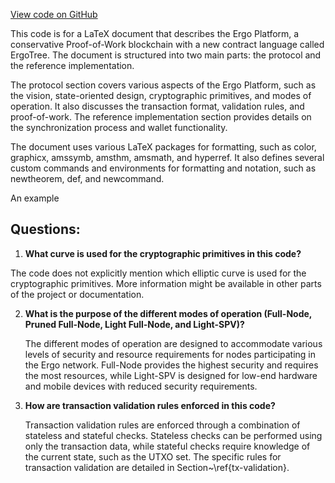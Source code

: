 [View code on GitHub](https://github.com/ergoplatform/ergo/papers/yellow/YellowPaper.tex)

This code is for a LaTeX document that describes the Ergo Platform, a conservative Proof-of-Work blockchain with a new contract language called ErgoTree. The document is structured into two main parts: the protocol and the reference implementation.

The protocol section covers various aspects of the Ergo Platform, such as the vision, state-oriented design, cryptographic primitives, and modes of operation. It also discusses the transaction format, validation rules, and proof-of-work. The reference implementation section provides details on the synchronization process and wallet functionality.

The document uses various LaTeX packages for formatting, such as color, graphicx, amssymb, amsthm, amsmath, and hyperref. It also defines several custom commands and environments for formatting and notation, such as newtheorem, def, and newcommand.

An example
## Questions: 
 1. **What curve is used for the cryptographic primitives in this code?**

   The code does not explicitly mention which elliptic curve is used for the cryptographic primitives. More information might be available in other parts of the project or documentation.

2. **What is the purpose of the different modes of operation (Full-Node, Pruned Full-Node, Light Full-Node, and Light-SPV)?**

   The different modes of operation are designed to accommodate various levels of security and resource requirements for nodes participating in the Ergo network. Full-Node provides the highest security and requires the most resources, while Light-SPV is designed for low-end hardware and mobile devices with reduced security requirements.

3. **How are transaction validation rules enforced in this code?**

   Transaction validation rules are enforced through a combination of stateless and stateful checks. Stateless checks can be performed using only the transaction data, while stateful checks require knowledge of the current state, such as the UTXO set. The specific rules for transaction validation are detailed in Section~\ref{tx-validation}.